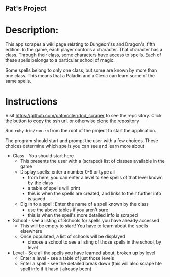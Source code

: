 ## Pat's Project

# Description:
This app scrapes a wiki page relating to Dungeon'ss and Dragon's, fifth edition. In the game, each player controls a character. That character has a class. Through their class, some characters have access to spells. Each of these spells belongs to a particular school of magic.

Some spells belong to only one class, but some are known by more than one class. This means that a Paladin and a Cleric can learn some of the same spells.


# Instructions
Visit https://github.com/patmccler/dnd_scraper to see the repository.
Click the button to copy the ssh url, or otherwise clone the repository

Run `ruby bin/run.rb` from the root of the project to start the application.

The program should start and prompt the user with a few choices. These choices determine which spells you can see and learn more about
- Class - You should start here
    - This presents the user with a (scraped) list of classes available in the game
  - Display spells: enter a number 0-9 or type all
    - from here, you can enter a level to see spells of that level known by the class
    - a table of spells will print
    - this is when the spells are created, and links to their further info is saved
  - Dig in to a spell: Enter the name of a spell known by the class
    - use the above tables if you aren't sure
    - this is when the spell's more detailed info is scraped
- School - see a listing of Schools for spells you have already accessed
  - This will be empty to start! You have to learn about the spells elsewhere
  - Once populated, a list of schools will be displayed
    - choose a school to see a listing of those spells in the school, by level
- Level - See all the spells you have learned about, broken up by level
  - Enter a level - see a table of just those levels
  - Enter a spell - see the detailed break down
    (this will also scrape hte spell info if it hasn't already been)

